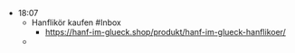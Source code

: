 - 18:07
	- Hanflikör kaufen #Inbox
		- https://hanf-im-glueck.shop/produkt/hanf-im-glueck-hanflikoer/
	-